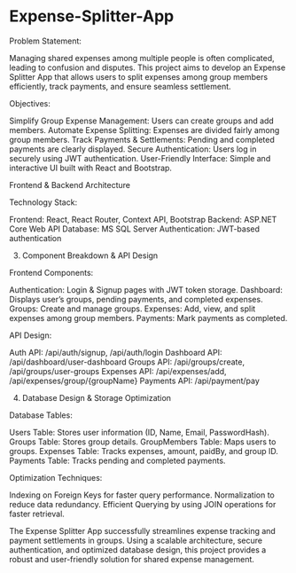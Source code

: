 # Expense-Splitter-App
Problem Statement:

Managing shared expenses among multiple people is often complicated, leading to confusion and disputes. This project aims to develop an Expense Splitter App that allows users to split expenses among group members efficiently, track payments, and ensure seamless settlement.

Objectives:

Simplify Group Expense Management: Users can create groups and add members.
Automate Expense Splitting: Expenses are divided fairly among group members.
Track Payments & Settlements: Pending and completed payments are clearly displayed.
Secure Authentication: Users log in securely using JWT authentication.
User-Friendly Interface: Simple and interactive UI built with React and Bootstrap.

Frontend & Backend Architecture

Technology Stack:

Frontend: React, React Router, Context API, Bootstrap
Backend: ASP.NET Core Web API
Database: MS SQL Server
Authentication: JWT-based authentication

3. Component Breakdown & API Design

Frontend Components:

Authentication: Login & Signup pages with JWT token storage.
Dashboard: Displays user’s groups, pending payments, and completed expenses.
Groups: Create and manage groups.
Expenses: Add, view, and split expenses among group members.
Payments: Mark payments as completed.

API Design:

Auth API: /api/auth/signup, /api/auth/login
Dashboard API: /api/dashboard/user-dashboard
Groups API: /api/groups/create, /api/groups/user-groups
Expenses API: /api/expenses/add, /api/expenses/group/{groupName}
Payments API: /api/payment/pay

4. Database Design & Storage Optimization

Database Tables:

Users Table: Stores user information (ID, Name, Email, PasswordHash).
Groups Table: Stores group details.
GroupMembers Table: Maps users to groups.
Expenses Table: Tracks expenses, amount, paidBy, and group ID.
Payments Table: Tracks pending and completed payments.

Optimization Techniques:

Indexing on Foreign Keys for faster query performance.
Normalization to reduce data redundancy.
Efficient Querying by using JOIN operations for faster retrieval.

The Expense Splitter App successfully streamlines expense tracking and payment settlements in groups. Using a scalable architecture, secure authentication, and optimized database design, this project provides a robust and user-friendly solution for shared expense management.
